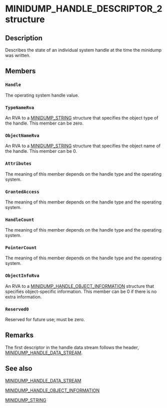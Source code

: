 # MINIDUMP_HANDLE_DESCRIPTOR_2 structure

## Description

Describes the state of an individual system handle at the time the minidump was written.

## Members

### `Handle`

The operating system handle value.

### `TypeNameRva`

An RVA to a
[MINIDUMP_STRING](https://learn.microsoft.com/windows/desktop/api/minidumpapiset/ns-minidumpapiset-minidump_string) structure that specifies the object type of the handle. This member can be zero.

### `ObjectNameRva`

An RVA to a
[MINIDUMP_STRING](https://learn.microsoft.com/windows/desktop/api/minidumpapiset/ns-minidumpapiset-minidump_string) structure that specifies the object name of the handle. This member can be 0.

### `Attributes`

The meaning of this member depends on the handle type and the operating system.

### `GrantedAccess`

The meaning of this member depends on the handle type and the operating system.

### `HandleCount`

The meaning of this member depends on the handle type and the operating system.

### `PointerCount`

The meaning of this member depends on the handle type and the operating system.

### `ObjectInfoRva`

An RVA to a
[MINIDUMP_HANDLE_OBJECT_INFORMATION](https://learn.microsoft.com/windows/win32/api/minidumpapiset/ns-minidumpapiset-minidump_handle_object_information) structure that specifies object-specific information. This member can be 0 if there is no extra information.

### `Reserved0`

Reserved for future use; must be zero.

## Remarks

The first descriptor in the handle data stream follows the header,
[MINIDUMP_HANDLE_DATA_STREAM](https://learn.microsoft.com/windows/win32/api/minidumpapiset/ns-minidumpapiset-minidump_handle_data_stream).

## See also

[MINIDUMP_HANDLE_DATA_STREAM](https://learn.microsoft.com/windows/win32/api/minidumpapiset/ns-minidumpapiset-minidump_handle_data_stream)

[MINIDUMP_HANDLE_OBJECT_INFORMATION](https://learn.microsoft.com/windows/win32/api/minidumpapiset/ns-minidumpapiset-minidump_handle_object_information)

[MINIDUMP_STRING](https://learn.microsoft.com/windows/desktop/api/minidumpapiset/ns-minidumpapiset-minidump_string)